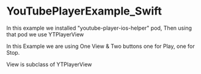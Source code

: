 # YouTubePlayerExample_Swift

In this example we installed "youtube-player-ios-helper" pod, 
Then using that pod we use YTPlayerView 

In this Example we are using One View & Two buttons one for Play, one for Stop.

View is subclass of YTPlayerView

